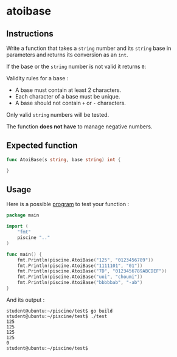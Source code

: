 # atoibase

## Instructions

Write a function that takes a `string` number and its `string` base in parameters and returns its conversion as an `int`.

If the base or the `string` number is not valid it returns `0`:

Validity rules for a base :

- A base must contain at least 2 characters.
- Each character of a base must be unique.
- A base should not contain `+` or `-` characters.

Only valid `string` numbers will be tested.

The function **does not have** to manage negative numbers.

## Expected function

```go
func AtoiBase(s string, base string) int {

}
```

## Usage

Here is a possible [program](TODO-LINK) to test your function :

```go
package main

import (
	"fmt"
	piscine ".."
)

func main() {
	fmt.Println(piscine.AtoiBase("125", "0123456789"))
	fmt.Println(piscine.AtoiBase("1111101", "01"))
	fmt.Println(piscine.AtoiBase("7D", "0123456789ABCDEF"))
	fmt.Println(piscine.AtoiBase("uoi", "choumi"))
	fmt.Println(piscine.AtoiBase("bbbbbab", "-ab")
}
```

And its output :

```console
student@ubuntu:~/piscine/test$ go build
student@ubuntu:~/piscine/test$ ./test
125
125
125
125
0
student@ubuntu:~/piscine/test$
```
